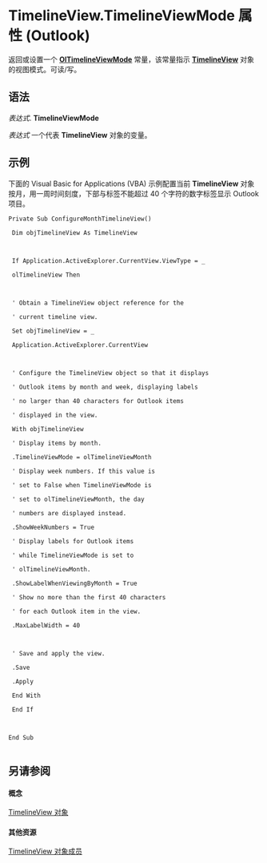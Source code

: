 
# TimelineView.TimelineViewMode 属性 (Outlook)

返回或设置一个  **[OlTimelineViewMode](66d8d00b-3c6b-d9dc-4d8c-fc8170bdd879.md)** 常量，该常量指示 **[TimelineView](fb14c1a1-f542-fa1e-f30f-c5ee3d2f0206.md)** 对象的视图模式。可读/写。


## 语法

 _表达式_. **TimelineViewMode**

 _表达式_ 一个代表 **TimelineView** 对象的变量。


## 示例

下面的 Visual Basic for Applications (VBA) 示例配置当前 **TimelineView** 对象按月，用一周时间刻度，下部与标签不能超过 40 个字符的数字标签显示 Outlook 项目。


```
Private Sub ConfigureMonthTimelineView() 
 
 Dim objTimelineView As TimelineView 
 
 
 
 If Application.ActiveExplorer.CurrentView.ViewType = _ 
 
 olTimelineView Then 
 
 
 
 ' Obtain a TimelineView object reference for the 
 
 ' current timeline view. 
 
 Set objTimelineView = _ 
 
 Application.ActiveExplorer.CurrentView 
 
 
 
 ' Configure the TimelineView object so that it displays 
 
 ' Outlook items by month and week, displaying labels 
 
 ' no larger than 40 characters for Outlook items 
 
 ' displayed in the view. 
 
 With objTimelineView 
 
 ' Display items by month. 
 
 .TimelineViewMode = olTimelineViewMonth 
 
 ' Display week numbers. If this value is 
 
 ' set to False when TimelineViewMode is 
 
 ' set to olTimelineViewMonth, the day 
 
 ' numbers are displayed instead. 
 
 .ShowWeekNumbers = True 
 
 ' Display labels for Outlook items 
 
 ' while TimelineViewMode is set to 
 
 ' olTimelineViewMonth. 
 
 .ShowLabelWhenViewingByMonth = True 
 
 ' Show no more than the first 40 characters 
 
 ' for each Outlook item in the view. 
 
 .MaxLabelWidth = 40 
 
 
 
 ' Save and apply the view. 
 
 .Save 
 
 .Apply 
 
 End With 
 
 End If 
 
 
 
End Sub 
 

```


## 另请参阅


#### 概念


[TimelineView 对象](fb14c1a1-f542-fa1e-f30f-c5ee3d2f0206.md)
#### 其他资源


[TimelineView 对象成员](fa134129-519f-6f08-dc53-5e72085f9cc0.md)